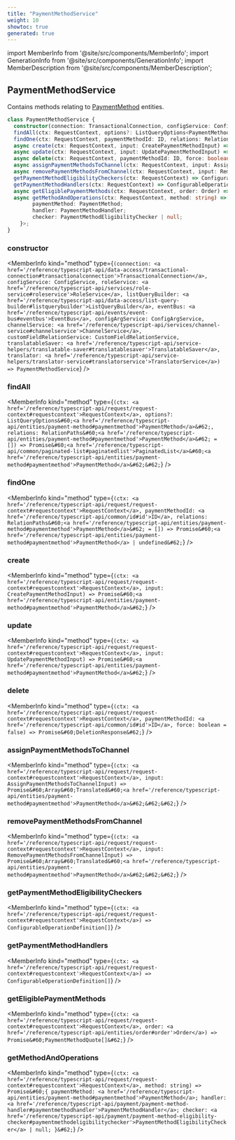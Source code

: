 ```yaml
---
title: "PaymentMethodService"
weight: 10
showtoc: true
generated: true
---
```

<!-- This file was generated from the Vendure source. Do not modify. Instead, re-run the "docs:build" script -->
import MemberInfo from '@site/src/components/MemberInfo';
import GenerationInfo from '@site/src/components/GenerationInfo';
import MemberDescription from '@site/src/components/MemberDescription';


## PaymentMethodService

<GenerationInfo sourceFile="packages/core/src/service/services/payment-method.service.ts" sourceLine="48" packageName="@vendure/core" />

Contains methods relating to <a href='/reference/typescript-api/entities/payment-method#paymentmethod'>PaymentMethod</a> entities.

```ts title="Signature"
class PaymentMethodService {
  constructor(connection: TransactionalConnection, configService: ConfigService, roleService: RoleService, listQueryBuilder: ListQueryBuilder, eventBus: EventBus, configArgService: ConfigArgService, channelService: ChannelService, customFieldRelationService: CustomFieldRelationService, translatableSaver: TranslatableSaver, translator: TranslatorService)
  findAll(ctx: RequestContext, options?: ListQueryOptions<PaymentMethod>, relations: RelationPaths<PaymentMethod> = []) => Promise<PaginatedList<PaymentMethod>>;
  findOne(ctx: RequestContext, paymentMethodId: ID, relations: RelationPaths<PaymentMethod> = []) => Promise<PaymentMethod | undefined>;
  async create(ctx: RequestContext, input: CreatePaymentMethodInput) => Promise<PaymentMethod>;
  async update(ctx: RequestContext, input: UpdatePaymentMethodInput) => Promise<PaymentMethod>;
  async delete(ctx: RequestContext, paymentMethodId: ID, force: boolean = false) => Promise<DeletionResponse>;
  async assignPaymentMethodsToChannel(ctx: RequestContext, input: AssignPaymentMethodsToChannelInput) => Promise<Array<Translated<PaymentMethod>>>;
  async removePaymentMethodsFromChannel(ctx: RequestContext, input: RemovePaymentMethodsFromChannelInput) => Promise<Array<Translated<PaymentMethod>>>;
  getPaymentMethodEligibilityCheckers(ctx: RequestContext) => ConfigurableOperationDefinition[];
  getPaymentMethodHandlers(ctx: RequestContext) => ConfigurableOperationDefinition[];
  async getEligiblePaymentMethods(ctx: RequestContext, order: Order) => Promise<PaymentMethodQuote[]>;
  async getMethodAndOperations(ctx: RequestContext, method: string) => Promise<{
        paymentMethod: PaymentMethod;
        handler: PaymentMethodHandler;
        checker: PaymentMethodEligibilityChecker | null;
    }>;
}
```

<div className="members-wrapper">

### constructor

<MemberInfo kind="method" type={`(connection: <a href='/reference/typescript-api/data-access/transactional-connection#transactionalconnection'>TransactionalConnection</a>, configService: ConfigService, roleService: <a href='/reference/typescript-api/services/role-service#roleservice'>RoleService</a>, listQueryBuilder: <a href='/reference/typescript-api/data-access/list-query-builder#listquerybuilder'>ListQueryBuilder</a>, eventBus: <a href='/reference/typescript-api/events/event-bus#eventbus'>EventBus</a>, configArgService: ConfigArgService, channelService: <a href='/reference/typescript-api/services/channel-service#channelservice'>ChannelService</a>, customFieldRelationService: CustomFieldRelationService, translatableSaver: <a href='/reference/typescript-api/service-helpers/translatable-saver#translatablesaver'>TranslatableSaver</a>, translator: <a href='/reference/typescript-api/service-helpers/translator-service#translatorservice'>TranslatorService</a>) => PaymentMethodService`}   />


### findAll

<MemberInfo kind="method" type={`(ctx: <a href='/reference/typescript-api/request/request-context#requestcontext'>RequestContext</a>, options?: ListQueryOptions&#60;<a href='/reference/typescript-api/entities/payment-method#paymentmethod'>PaymentMethod</a>&#62;, relations: RelationPaths&#60;<a href='/reference/typescript-api/entities/payment-method#paymentmethod'>PaymentMethod</a>&#62; = []) => Promise&#60;<a href='/reference/typescript-api/common/paginated-list#paginatedlist'>PaginatedList</a>&#60;<a href='/reference/typescript-api/entities/payment-method#paymentmethod'>PaymentMethod</a>&#62;&#62;`}   />


### findOne

<MemberInfo kind="method" type={`(ctx: <a href='/reference/typescript-api/request/request-context#requestcontext'>RequestContext</a>, paymentMethodId: <a href='/reference/typescript-api/common/id#id'>ID</a>, relations: RelationPaths&#60;<a href='/reference/typescript-api/entities/payment-method#paymentmethod'>PaymentMethod</a>&#62; = []) => Promise&#60;<a href='/reference/typescript-api/entities/payment-method#paymentmethod'>PaymentMethod</a> | undefined&#62;`}   />


### create

<MemberInfo kind="method" type={`(ctx: <a href='/reference/typescript-api/request/request-context#requestcontext'>RequestContext</a>, input: CreatePaymentMethodInput) => Promise&#60;<a href='/reference/typescript-api/entities/payment-method#paymentmethod'>PaymentMethod</a>&#62;`}   />


### update

<MemberInfo kind="method" type={`(ctx: <a href='/reference/typescript-api/request/request-context#requestcontext'>RequestContext</a>, input: UpdatePaymentMethodInput) => Promise&#60;<a href='/reference/typescript-api/entities/payment-method#paymentmethod'>PaymentMethod</a>&#62;`}   />


### delete

<MemberInfo kind="method" type={`(ctx: <a href='/reference/typescript-api/request/request-context#requestcontext'>RequestContext</a>, paymentMethodId: <a href='/reference/typescript-api/common/id#id'>ID</a>, force: boolean = false) => Promise&#60;DeletionResponse&#62;`}   />


### assignPaymentMethodsToChannel

<MemberInfo kind="method" type={`(ctx: <a href='/reference/typescript-api/request/request-context#requestcontext'>RequestContext</a>, input: AssignPaymentMethodsToChannelInput) => Promise&#60;Array&#60;Translated&#60;<a href='/reference/typescript-api/entities/payment-method#paymentmethod'>PaymentMethod</a>&#62;&#62;&#62;`}   />


### removePaymentMethodsFromChannel

<MemberInfo kind="method" type={`(ctx: <a href='/reference/typescript-api/request/request-context#requestcontext'>RequestContext</a>, input: RemovePaymentMethodsFromChannelInput) => Promise&#60;Array&#60;Translated&#60;<a href='/reference/typescript-api/entities/payment-method#paymentmethod'>PaymentMethod</a>&#62;&#62;&#62;`}   />


### getPaymentMethodEligibilityCheckers

<MemberInfo kind="method" type={`(ctx: <a href='/reference/typescript-api/request/request-context#requestcontext'>RequestContext</a>) => ConfigurableOperationDefinition[]`}   />


### getPaymentMethodHandlers

<MemberInfo kind="method" type={`(ctx: <a href='/reference/typescript-api/request/request-context#requestcontext'>RequestContext</a>) => ConfigurableOperationDefinition[]`}   />


### getEligiblePaymentMethods

<MemberInfo kind="method" type={`(ctx: <a href='/reference/typescript-api/request/request-context#requestcontext'>RequestContext</a>, order: <a href='/reference/typescript-api/entities/order#order'>Order</a>) => Promise&#60;PaymentMethodQuote[]&#62;`}   />


### getMethodAndOperations

<MemberInfo kind="method" type={`(ctx: <a href='/reference/typescript-api/request/request-context#requestcontext'>RequestContext</a>, method: string) => Promise&#60;{         paymentMethod: <a href='/reference/typescript-api/entities/payment-method#paymentmethod'>PaymentMethod</a>;         handler: <a href='/reference/typescript-api/payment/payment-method-handler#paymentmethodhandler'>PaymentMethodHandler</a>;         checker: <a href='/reference/typescript-api/payment/payment-method-eligibility-checker#paymentmethodeligibilitychecker'>PaymentMethodEligibilityChecker</a> | null;     }&#62;`}   />




</div>
